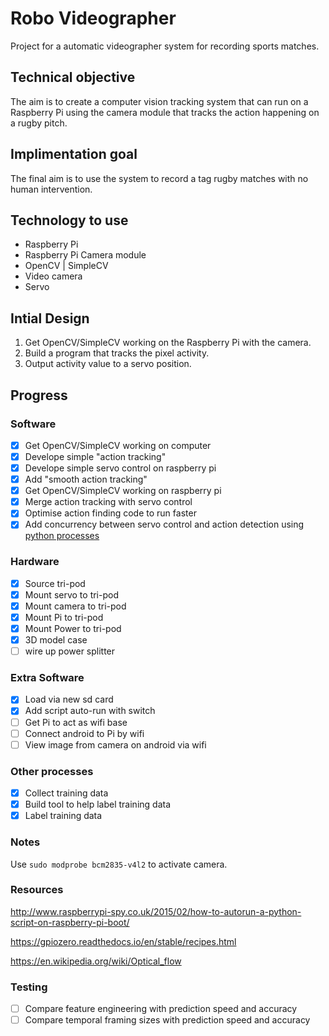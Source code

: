# Robo Videographer
Project for a automatic videographer system for recording sports matches.

## Technical objective
The aim is to create a computer vision tracking system that can run on a Raspberry Pi using the camera module that tracks the action happening on a rugby pitch.

## Implimentation goal
The final aim is to use the system to record a tag rugby matches with no human intervention. 

## Technology to use
* Raspberry Pi
* Raspberry Pi Camera module
* OpenCV | SimpleCV
* Video camera
* Servo

## Intial Design
1. Get OpenCV/SimpleCV working on the Raspberry Pi with the camera.
2. Build a program that tracks the pixel activity.
3. Output activity value to a servo position.

## Progress
### Software
- [x] Get OpenCV/SimpleCV working on computer
- [x] Develope simple "action tracking"
- [x] Develope simple servo control on raspberry pi
- [x] Add "smooth action tracking"
- [x] Get OpenCV/SimpleCV working on raspberry pi
- [x] Merge action tracking with servo control
- [x] Optimise action finding code to run faster 
- [x] Add concurrency between servo control and action detection using [python processes](https://docs.python.org/2/library/multiprocessing.html)

### Hardware
- [x] Source tri-pod
- [x] Mount servo to tri-pod
- [x] Mount camera to tri-pod
- [x] Mount Pi to tri-pod
- [x] Mount Power to tri-pod
- [x] 3D model case
- [ ] wire up power splitter

### Extra Software
- [x] Load via new sd card
- [x] Add script auto-run with switch
- [ ] Get Pi to act as wifi base
- [ ] Connect android to Pi by wifi
- [ ] View image from camera on android via wifi

### Other processes
- [x] Collect training data
- [x] Build tool to help label training data
- [x] Label training data

### Notes

Use `sudo modprobe bcm2835-v4l2` to activate camera.

### Resources

http://www.raspberrypi-spy.co.uk/2015/02/how-to-autorun-a-python-script-on-raspberry-pi-boot/

https://gpiozero.readthedocs.io/en/stable/recipes.html

https://en.wikipedia.org/wiki/Optical_flow

### Testing 
- [ ] Compare feature engineering with prediction speed and accuracy
- [ ] Compare temporal framing sizes with prediction speed and accuracy

